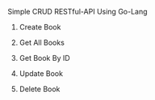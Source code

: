 Simple CRUD RESTful-API Using Go-Lang

1. Create Book 


2. Get All Books 


3. Get Book By ID


4. Update Book 


5. Delete Book 
